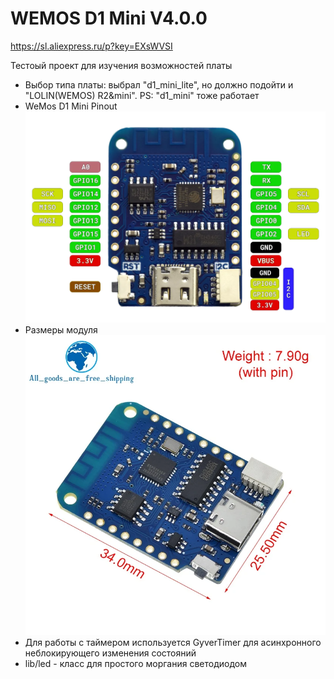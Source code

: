 # WEMOS D1 Mini V4.0.0

https://sl.aliexpress.ru/p?key=EXsWVSI

Тестоый проект для изучения возможностей платы

- Выбор типа платы: выбрал "d1_mini_lite", но должно подойти и "LOLIN(WEMOS) R2&mini". PS: "d1_mini" тоже работает
- WeMos D1 Mini Pinout <br><img src="docs\Wemos_Lolin_D1_mini_V4.0_Pinout.webp" alt="WeMos D1 Mini Pinout" width="500">
- Размеры модуля <br><img src="docs\Wemos D1 mini v.4.0.0 - sizes.webp" alt="WeMos D1 Mini sizes" width="500">
- Для работы с таймером используется GyverTimer для асинхронного неблокирующего изменения состояний
- lib/led - класс для простого моргания светодиодом
